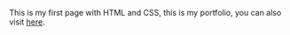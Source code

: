 This is my first page with HTML and CSS, this is my portfolio, you can also visit <a href='https://stoyan-stoyanov.000webhostapp.com/index.html'>here</a>.
